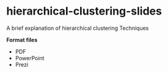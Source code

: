 # hierarchical-clustering-slides
A brief explanation of hierarchical clustering Techniques

**Format files**
- PDF
- PowerPoint
- Prezi
